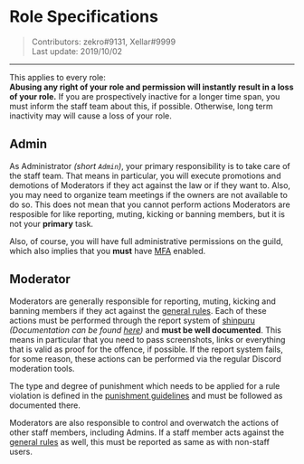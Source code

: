 # Role Specifications
> Contributors: zekro#9131, Xellar#9999  
> Last update:  2019/10/02

---

This applies to every role:  
**Abusing any right of your role and permission will instantly result in a loss of your role.** If you are prospectively inactive for a longer time span, you must inform the staff team about this, if possible. Otherwise, long term inactivity may will cause a loss of your role.

## Admin

As Administrator *(short `Admin`)*, your primary responsibility is to take care of the staff team. That means in particular, you will execute promotions and demotions of Moderators if they act against the law or if they want to. Also, you may need to organize team meetings if the owners are not available to do so. This does not mean that you cannot perform actions Moderators are resposible for like reporting, muting, kicking or banning members, but it is not your **primary** task.

Also, of course, you will have full administrative permissions on the guild, which also implies that you **must** have [MFA](https://support.discordapp.com/hc/en-us/articles/219576828-Setting-up-Two-Factor-Authentication) enabled.
    
## Moderator

Moderators are generally responsible for reporting, muting, kicking and banning members if they act against the [general rules](general-rules.md). Each of these actions must be performed through the report system of [shinpuru](https://github.com/zekroTJA/shinpuru) *(Documentation can be found [here](https://github.com/zekroTJA/shinpuru/wiki/Commands#moderation))* and **must be well documented**. This means in particular that you need to pass screenshots, links or everything that is valid as proof for the offence, if possible. If the report system fails, for some reason, these actions can be performed via the regular Discord moderation tools.

The type and degree of punishment which needs to be applied for a rule violation is defined in the [punishment guidelines](punishment-guidelines.md) and must be followed as documented there.

Moderators are also responsible to control and overwatch the actions of other staff members, including Admins. If a staff member acts against the [general rules](general-rules.md) as well, this must be reported as same as with non-staff users.
